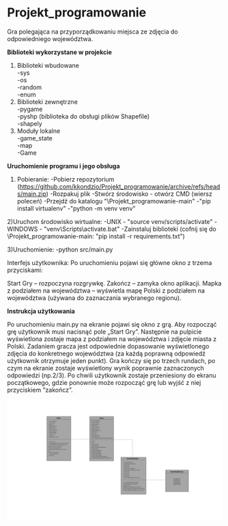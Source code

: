 # Projekt_programowanie
Gra polegająca na przyporządkowaniu miejsca ze zdjęcia do odpowiedniego województwa.

**Biblioteki wykorzystane w projekcie**  

1) Biblioteki wbudowane  
-sys  
-os  
-random  
-enum  
2) Biblioteki zewnętrzne  
-pygame  
-pyshp (biblioteka do obsługi plików Shapefile)  
-shapely  
3) Moduły lokalne  
-game_state  
-map  
-Game  

**Uruchomienie programu i jego obsługa** 

1) Pobieranie:
-Pobierz repozytorium (https://github.com/kkondzio/Projekt_programowanie/archive/refs/heads/main.zip)
-Rozpakuj plik 
-Stwórz środowisko - otwórz CMD (wiersz poleceń)
-Przejdź do katalogu "\Projekt_programowanie-main"
-"pip install virtualenv"
-"python -m venv venv"

2)Uruchom środowisko wirtualne:
-UNIX - "source venv/scripts/activate"
-WINDOWS - "venv\Scripts\activate.bat"
-Zainstaluj biblioteki (cofnij się do \Projekt_programowanie-main:
"pip install -r requirements.txt")

3)Uruchomienie:
-python src/main.py


Interfejs użytkownika: 
Po uruchomieniu pojawi się główne okno z trzema przyciskami: 

Start Gry – rozpoczyna rozgrywkę. 
Zakończ – zamyka okno aplikacji. 
Mapka z podziałem na województwa – wyświetla mapę Polski z podziałem na województwa (używana do zaznaczania wybranego regionu). 

**Instrukcja użytkowania**  

Po uruchomieniu main.py na ekranie pojawi się okno z grą. Aby rozpocząć grę użytkownik musi nacisnąć pole „Start Gry”. Następnie na pulpicie wyświetlona zostaje mapa z podziałem na województwa i zdjęcie miasta z Polski.  Zadaniem gracza jest odpowiednie dopasowanie wyświetlonego zdjęcia do konkretnego województwa (za każdą poprawną odpowiedź użytkownik otrzymuje jeden punkt).  Gra kończy się po trzech rundach, po czym na ekranie zostaje wyświetlony wynik poprawnie zaznaczonych odpowiedzi (np.2/3). Po chwili użytkownik zostaje przeniesiony do ekranu początkowego, gdzie ponownie może rozpocząć grę lub wyjść z niej przyciskiem ”zakończ”. 






![Diagram UML](Game.png)
